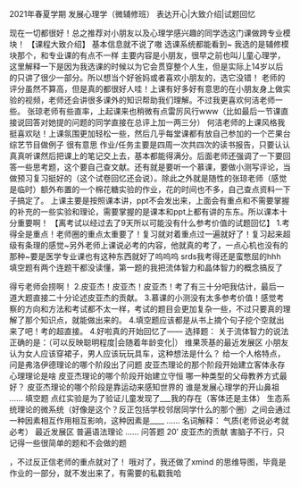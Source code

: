 2021年春夏学期 发展心理学（微辅修班） 表达开心|大致介绍|试题回忆




现在一切都很好！总之推荐对小朋友以及心理学感兴趣的同学选这门课做跨专业模块！ 【课程大致介绍】 基本信息就不说了嗷 选课系统都能看到~ 我选的是辅修模块那个，和专业课的有点不一样 主要内容是小朋友，很早之前也叫儿童心理学，这里解释一下是因为我选课的时候以为它会贯穿整个人生，但是实际上14岁以后的只讲了很少一部分。所以想当个好爸妈或者喜欢小朋友的，选它没错！ 老师的评分虽然不算高，但是真的都很好人哇！上课有好多好有意思的在小朋友身上做实验的视频，老师还会讲很多课外的知识帮助我们理解。不过我更喜欢何洁老师一些。 张琼老师有些直率，上起课来也稍微有点雷厉风行www（比如最后一节课直接说回答对她提的问题的同学直接在总评上加一两三分） 何洁老师的上课风格我挺喜欢哒！上课氛围更加轻松一些，然后几乎每堂课都有放自己参加的一个芒果台综艺节目做例子 很有意思 作业/任务主要是四周一次共四次的读书报告，只要认认真真听课然后把课上的笔记交上去，基本都能得满分。后面老师还强调了一下要回答一些思考题，这个要自己查文献。还有就是要听一个慕课，要做小测写评论，当做预习复习挺好的（这个试卷回忆还会说）。除此之外就是随性的张琼老师（感觉是临时）额外布置的一个棉花糖实验的作业，花的时间也不多，自己查点资料一下子搞定了。 上课主要是按照课本讲，ppt不会发出来，上面会有重点和不需要掌握的补充的一些实验和理论，需要掌握的是课本和ppt上都有讲的东东。所以课本十分重要啊！ 【离考试以经过去了9天所以可能没有什么参考价值的试题回忆】 1.考得全是重点！老师圈的重点太重要了！复习就对着重点过一遍就好了！复习起来超级有条理的感觉~另外老师上课说必考的内容，他就真的考了，一点心机也没有的那种~要是医学专业课也有这种东西就好了呜呜呜 srds我考得还是蛮憋屈的hhh 填空题有两个连题干都没读懂，第一题的我把流体智力和晶体智力的概念搞反了


得亏老师会捞啊！ 2.皮亚杰！皮亚杰！皮亚杰！考了有三十分吧我估计，最后一道大题直接二十分论述皮亚杰的贡献。 3.慕课的小测没有太多参考价值！感觉考察的方向和方法和考试都不太一样，考试的题目会更加复杂一些，不过只要真的理解了那个知识点，就能做出来的。 4.填空题应该都是从书上摘个句子挖个空就出来了吧！考的超直接。 4.好啦真的开始回忆了—— 选择题： 关于流体智力的说法正确的是：（可以反映聪明程度|会随着年龄变化|） 维果茨基的最近发展区 小朋友认为女人应该穿裙子，男人应该玩玩具车，这种想法是什么？ 给一个人格特点，问是弗洛伊德理论的哪个阶段出了问题 皮亚杰理论的那个阶段开始建立客体永存 心理理论是啥 皮亚杰理论的哪个阶段开始建立守恒 哪一种类型的父母教养方式最好？ 皮亚杰理论的哪个阶段是靠运动来感知世界的 谁是发展心理学的开山鼻祖 …… 填空题 点红实验是为了验证儿童发现了___我的存在（客体还是主体） 生态系统理论的微系统（好像是这个？反正包括学校邻居同学什么的那个圈）之间会通过一种因素相互作用相互影响，这种因素是____ …… 名词解释： 气质(老师说必考就必考） 最近发展区 普遍语法理论 …… 问答题 20' 皮亚杰的贡献 害脑子不行，只记得一些很简单的题和不会做的题


，不过反正信老师的重点就对了！ 哦对了，我还做了xmind 的思维导图，毕竟是作业的一部分，就不发出来了，有需要的私戳我哈